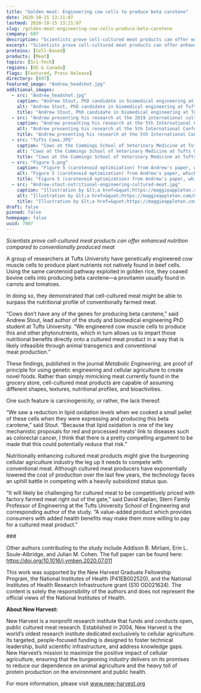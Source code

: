 ```yaml
---
title: "Golden meat: Engineering cow cells to produce beta carotene"
date: 2020-10-15 13:21:07
lastmod: 2020-10-15 13:21:07
slug: /golden-meat-engineering-cow-cells-produce-beta-carotene
company: 697
description: "Scientists prove cell-cultured meat products can offer enhanced nutrition compared to conventionally produced meat."
excerpt: "Scientists prove cell-cultured meat products can offer enhanced nutrition compared to conventionally produced meat."
proteins: [Cell-Based]
products: [Meat]
topics: [Sci-Tech]
regions: [US & Canada]
flags: [Featured, Press Release]
directory: [697]
featured_image: "Andrew_headshot.jpg"
additional_images:
  - src: "Andrew_headshot.jpg"
    caption: "Andrew Stout, PhD candidate in biomedical engineering at Tufts University"
    alt: "Andrew Stout, PhD candidate in biomedical engineering at Tufts University"
    title: "Andrew Stout, PhD candidate in biomedical engineering at Tufts University"
  - src: "Andrew presenting his research at the 2019 international cultured meat symposium in Maastrichtt.jpg"
    caption: "Andrew presenting his research at the 5th International Conference on Cultured Meat"
    alt: "Andrew presenting his research at the 5th International Conference on Cultured Meat"
    title: "Andrew presenting his research at the 5th International Conference on Cultured Meat"
  - src: "Tufts Cows.JPG"
    caption: "Cows at the Cummings School of Veterinary Medicine at Tufts University from which researchers in the Kaplan Lab obtained muscle and fat tissue for a satellite cell isolation and bovine adipogenic precursor isolation"
    alt: "Cows at the Cummings School of Veterinary Medicine at Tufts University from which researchers in the Kaplan Lab obtained muscle and fat tissue for a satellite cell isolation and bovine adipogenic precursor isolation"
    title: "Cows at the Cummings School of Veterinary Medicine at Tufts University from which researchers in the Kaplan Lab obtained muscle and fat tissue for a satellite cell isolation and bovine adipogenic precursor isolation"
  - src: "Figure 5.png"
    caption: "Figure 5 (carotenoid optimization) from Andrew's paper, which can be found &lt;a href=&quot;https://doi.org/10.1016/j.ymben.2020.07.011&quot; target=&quot;_blank&quot;&gt;here&lt;/a&gt;"
    alt: "Figure 5 (carotenoid optimization) from Andrew's paper, which can be found &lt;a href=&quot;https://doi.org/10.1016/j.ymben.2020.07.011&quot; target=&quot;_blank&quot;&gt;here&lt;/a&gt;"
    title: "Figure 5 (carotenoid optimization) from Andrew's paper, which can be found &lt;a href=&quot;https://doi.org/10.1016/j.ymben.2020.07.011&quot; target=&quot;_blank&quot;&gt;here&lt;/a&gt;"
  - src: "Andrew-stout-nutritional-engineering-cultured-meat.jpg"
    caption: "Illustration by &lt;a href=&quot;https://maggieappleton.com/&quot; target=&quot;_blank&quot;&gt;Maggie Appleton&lt;/a&gt;"
    alt: "Illustration by &lt;a href=&quot;https://maggieappleton.com/&quot; target=&quot;_blank&quot;&gt;Maggie Appleton&lt;/a&gt;"
    title: "Illustration by &lt;a href=&quot;https://maggieappleton.com/&quot; target=&quot;_blank&quot;&gt;Maggie Appleton&lt;/a&gt;"
draft: false
pinned: false
homepage: false
uuid: 7807
---
```

<p><em>Scientists prove cell-cultured meat products can offer enhanced nutrition compared to conventionally produced meat</em></p>

<p>A group of researchers at Tufts University have genetically engineered cow muscle cells to produce plant nutrients not natively found in beef cells. Using the same carotenoid pathway exploited in golden rice, they coaxed bovine cells into producing beta carotene—a provitamin usually found in carrots and tomatoes.</p>

<p>In doing so, they demonstrated that cell-cultured meat might be able to surpass the nutritional profile of conventionally farmed meat.</p>

<p>“Cows don’t have any of the genes for producing beta carotene,” said Andrew Stout, lead author of the study and biomedical engineering PhD student at Tufts University. “We engineered cow muscle cells to produce this and other phytonutrients, which in turn allows us to impart those nutritional benefits directly onto a cultured meat product in a way that is likely infeasible through animal transgenics and conventional meat production.”</p>

<p>These findings, published in the journal <em>Metabolic Engineering</em>, are proof of principle for using genetic engineering and cellular agriculture to create novel foods. Rather than simply mimicking meat currently found in the grocery store, cell-cultured meat products are capable of assuming different shapes, textures, nutritional profiles, and bioactivities.</p>

<p>One such feature is carcinogenicity, or rather, the lack thereof.</p>

<p>“We saw a reduction in lipid oxidation levels when we cooked a small pellet of these cells when they were expressing and producing this beta carotene,” said Stout. “Because that lipid oxidation is one of the key mechanistic proposals for red and processed meats’ link to diseases such as colorectal cancer, I think that there is a pretty compelling argument to be made that this could potentially reduce that risk.”</p>

<p>Nutritionally enhancing cultured meat products might give the burgeoning cellular agriculture industry the leg up it needs to compete with conventional meat. Although cultured meat producers have exponentially lowered the cost of production over the last few years, the technology faces an uphill battle in competing with a heavily subsidized status quo.</p>

<p>“It will likely be challenging for cultured meat to be competitively priced with factory farmed meat right out of the gate,” said David Kaplan, Stern Family Professor of Engineering at the Tufts University School of Engineering and corresponding author of the study. “A value-added product which provides consumers with added health benefits may make them more willing to pay for a cultured meat product.”</p>

<p>###</p>

<p>Other authors contributing to the study include Addison B. Mirliani, Erin L. Soule-Albridge, and Julian M. Cohen. The full paper can be found here: <a href="https://doi.org/10.1016/j.ymben.2020.07.011">https://doi.org/10.1016/j.ymben.2020.07.011</a></p>

<p>This work was supported by the New Harvest Graduate Fellowship Program, the National Institutes of Health (P41EB002520), and the National Institutes of Health Research Infrastructure grant (S10 OD021624). The content is solely the responsibility of the authors and does not represent the official views of the National Institutes of Health.</p>

<p><strong>About New Harvest:</strong></p>

<p>New Harvest is a nonprofit research institute that funds and conducts open, public cultured meat research. Established in 2004, New Harvest is the world’s oldest research institute dedicated exclusively to cellular agriculture. Its targeted, people-focused funding is designed to foster technical leadership, build scientific infrastructure, and address knowledge gaps. New Harvest’s mission to maximize the positive impact of cellular agriculture, ensuring that the burgeoning industry delivers on its promises to reduce our dependence on animal agriculture and the heavy toll of protein production on the environment and public health.</p>

<p>For more information, please visit <a href="https://www.new-harvest.org" target="_blank">www.new-harvest.org</a></p>
